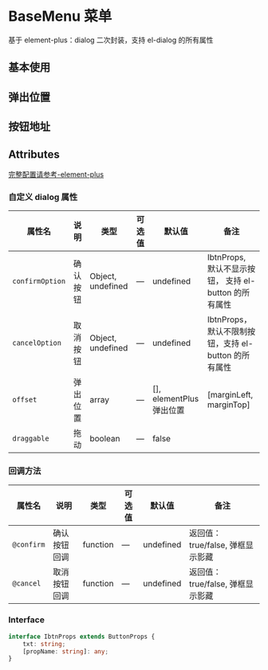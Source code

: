 # BaseMenu 菜单

基于 element-plus：dialog 二次封装，支持 el-dialog 的所有属性

## 基本使用

<demo src="./basic.vue"></demo>

## 弹出位置

<demo src="./basic2.vue"></demo>

## 按钮地址

<demo src="./basic3.vue"></demo>

## Attributes

[完整配置请参考-element-plus](https://element-plus.org/zh-CN/component/menu.html)

### 自定义 dialog 属性

| 属性名          | 说明     | 类型              | 可选值 | 默认值                   | 备注                                                  |
| --------------- | -------- | ----------------- | ------ | ------------------------ | ----------------------------------------------------- |
| `confirmOption` | 确认按钮 | Object, undefined | —      | undefined                | IbtnProps, 默认不显示按钮， 支持 el-button 的所有属性 |
| `cancelOption`  | 取消按钮 | Object, undefined | —      | undefined                | IbtnProps， 默认不限制按钮，支持 el-button 的所有属性 |
| `offset`        | 弹出位置 | array             | —      | [], elementPlus 弹出位置 | [marginLeft, marginTop]                               |
| `draggable`     | 拖动     | boolean           | —      | false                    |                                                       |

### 回调方法

| 属性名     | 说明         | 类型     | 可选值 | 默认值    | 备注                             |
| ---------- | ------------ | -------- | ------ | --------- | -------------------------------- |
| `@confirm` | 确认按钮回调 | function | —      | undefined | 返回值：true/false, 弹框显示影藏 |
| `@cancel`  | 取消按钮回调 | function | —      | undefined | 返回值：true/false, 弹框显示影藏 |

### Interface

```ts
interface IbtnProps extends ButtonProps {
	txt: string;
	[propName: string]: any;
}
```
